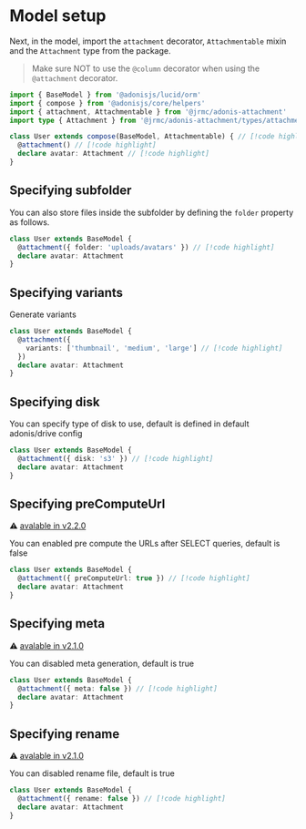 # Model setup

Next, in the model, import the `attachment` decorator, `Attachmentable` mixin and the `Attachment` type from the package.

> Make sure NOT to use the `@column` decorator when using the `@attachment` decorator.

```ts
import { BaseModel } from '@adonisjs/lucid/orm'
import { compose } from '@adonisjs/core/helpers'
import { attachment, Attachmentable } from '@jrmc/adonis-attachment'
import type { Attachment } from '@jrmc/adonis-attachment/types/attachment' // [!code highlight]

class User extends compose(BaseModel, Attachmentable) { // [!code highlight]
  @attachment() // [!code highlight]
  declare avatar: Attachment // [!code highlight]
}
```

## Specifying subfolder

You can also store files inside the subfolder by defining the `folder` property as follows.

```ts
class User extends BaseModel {
  @attachment({ folder: 'uploads/avatars' }) // [!code highlight]
  declare avatar: Attachment
}
```

## Specifying variants

Generate variants

```ts
class User extends BaseModel {
  @attachment({
    variants: ['thumbnail', 'medium', 'large'] // [!code highlight]
  })
  declare avatar: Attachment
}
```

## Specifying disk

You can specify type of disk to use, default is defined in default adonis/drive config

```ts
class User extends BaseModel {
  @attachment({ disk: 's3' }) // [!code highlight]
  declare avatar: Attachment
}
```

## Specifying preComputeUrl

⚠️ [avalable in v2.2.0](/changelog#_2-2-0)

You can enabled pre compute the URLs after SELECT queries, default is false

```ts
class User extends BaseModel {
  @attachment({ preComputeUrl: true }) // [!code highlight]
  declare avatar: Attachment
}
```


## Specifying meta

⚠️ [avalable in v2.1.0](/changelog#_2-1-0)

You can disabled meta generation, default is true

```ts
class User extends BaseModel {
  @attachment({ meta: false }) // [!code highlight]
  declare avatar: Attachment
}
```

## Specifying rename

⚠️ [avalable in v2.1.0](/changelog#_2-1-0)

You can disabled rename file, default is true

```ts
class User extends BaseModel {
  @attachment({ rename: false }) // [!code highlight]
  declare avatar: Attachment
}
```


